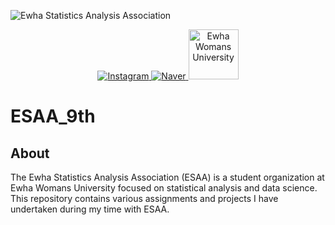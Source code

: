 ![Ewha Statistics Analysis Association](https://capsule-render.vercel.app/api?type=waving&height=300&text=Ewha%20Statistics%20Analysis%20Association&descAlign=68&textBg=false&fontAlign=50&fontSize=50&descAlignY=61&animation=twinkling&color=009775)

<p align="center">
  <a href="https://www.instagram.com/esaa_ewha/" target="_blank">
    <img src="https://img.shields.io/badge/Instagram-E4405F?style=for-the-badge&logo=instagram&logoColor=white" alt="Instagram">
  </a>
  <a href="https://naver.me/xIhtIUog" target="_blank">
    <img src="https://img.shields.io/badge/Naver-03C75A?style=for-the-badge&logo=naver&logoColor=white" alt="Naver">
  </a>
  <a href="https://stat.ewha.ac.kr/statistics/index.do" target="_blank">
    <img src="https://upload.wikimedia.org/wikipedia/commons/4/40/Emblem_of_Ewha_Womans_University.png" width="80" alt="Ewha Womans University">
  </a>
</p>

# ESAA_9th

## About
The Ewha Statistics Analysis Association (ESAA) is a student organization at Ewha Womans University focused on statistical analysis and data science. This repository contains various assignments and projects I have undertaken during my time with ESAA.
